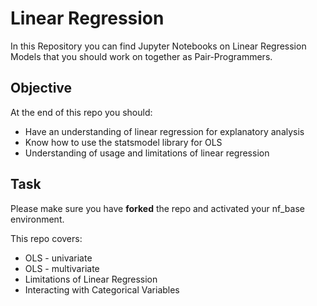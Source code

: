 # Linear Regression

In this Repository you can find Jupyter Notebooks on Linear Regression Models that you should work on together as Pair-Programmers.

## Objective 
At the end of this repo you should:
* Have an understanding of linear regression for explanatory analysis
* Know how to use the statsmodel library for OLS
* Understanding of usage and limitations of linear regression

## Task
Please make sure you have **forked** the repo and activated your nf_base environment.

This repo covers:
* OLS - univariate
* OLS - multivariate
* Limitations of Linear Regression
* Interacting with Categorical Variables
